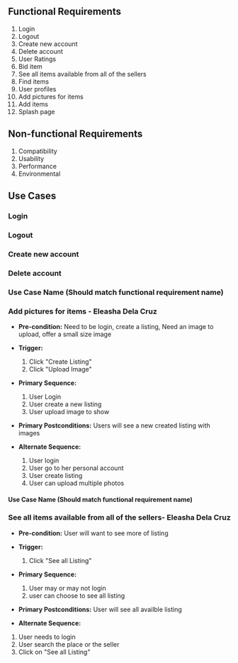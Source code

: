 ## Functional Requirements

1. Login
2. Logout
3. Create new account
4. Delete account
5. User Ratings
6. Bid item
7. See all items available from all of the sellers
8. Find items
9. User profiles
10. Add pictures for items
11. Add items
12. Splash page

## Non-functional Requirements

1. Compatibility
2. Usability
3. Performance
4. Environmental

## Use Cases
### Login

### Logout

### Create new account

### Delete account

### Use Case Name (Should match functional requirement name)
### Add pictures for items - Eleasha  Dela Cruz
- **Pre-condition:** Need to be login, create a listing, Need an image to upload, offer a small size image

- **Trigger:** <can be a list or short description> 
    1. Click "Create Listing"
    2. Click "Upload Image"
  
- **Primary Sequence:**
    1. User Login 
    2. User create a new listing
    3. User upload image to show
 
    
- **Primary Postconditions:** <can be a list or short description> 
  Users will see a new created listing with images

- **Alternate Sequence:** <you can have more than one alternate sequence to describe multiple issues that may arise>
  
  1. User login
  2. User go to her personal account 
  2. User create listing
  3. User can upload multiple photos

#### Use Case Name (Should match functional requirement name)
   ###  See all items available from all of the sellers- Eleasha  Dela Cruz
- **Pre-condition:** User will want to see more of listing

- **Trigger:** <can be a list or short description> 
    1. Click "See all Listing"
  
- **Primary Sequence:**
    1. User may or may not login 
    2. user can choose to see all listing 
    
- **Primary Postconditions:** <can be a list or short description> 
 User will see all availble listing 

- **Alternate Sequence:** <you can have more than one alternate sequence to describe multiple issues that may arise>
  
 1. User needs to login
  2. User search the place or the seller
  3. Click on "See all Listing"
